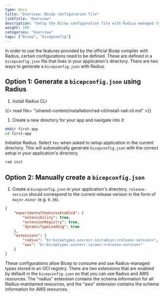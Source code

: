 ```yaml
---
type: docs
title: "Overview: Bicep configuration file"
linkTitle: "Overview"
description: "Setup the Bicep configuration file with Radius-managed types"
weight: 100
categories: "Overview"
tags: ["Bicep", "bicepconfig"]
---
```


In order to use the features provided by the official Bicep compiler with Radius, certain configurations need to be defined. These are defined in a `bicepconfig.json` file that lives in your application's directory. There are two ways to generate a `bicepconfig.json` with Radius. 

## Option 1: Generate a `bicepconfig.json` using Radius

1. Install Radius CLI

{{< read file= "/shared-content/installation/rad-cli/install-rad-cli.md" >}}

1. Create a new directory for your app and navigate into it:

```bash
mkdir first-app
cd first-app
```

Initialize Radius. Select `Yes` when asked to setup application in the current directory. This will automatically generate `bicepconfig.json` with the correct setup in your application's directory. 

```bash
rad init
```

## Option 2: Manually create a `bicepconfig.json` 

1. Create a `bicepconfig.json` in your application's directory. `release-version` should correspond to the current release version in the form of `major.minor` (e.g. `0.36`). 

```json
{
	"experimentalFeaturesEnabled": {
		"extensibility": true,
		"extensionRegistry": true,
		"dynamicTypeLoading": true
	},
	"extensions": {
		"radius": "br:biceptypes.azurecr.io/radius:<release-version>",
		"aws": "br:biceptypes.azurecr.io/aws:<release-version>"
	}
}
```

These configurations allow Bicep to consume and use Radius-managed types stored in an OCI registry. There are two extensions that are enabled by default in the `bicepconfig.json` so that you can use Radius and AWS resources. The "radius" extension contains the schema information for all Radius-maintained resources, and the "aws" extension contains the schema information for AWS resources. 